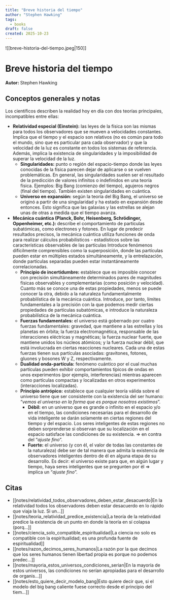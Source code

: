 ```yaml
---
title: "Breve historia del tiempo"
author: "Stephen Hawking"
tags:
  - books
draft: false
created: 2025-10-23
---
```


![[breve-historia-del-tiempo.jpeg|150]]


# Breve historia del tiempo

**Autor:** Stephen Hawking


## Conceptos generales y notas
Los científicos describen la realidad hoy en día con dos teorías principales, incompatibles entre ellas:

- **Relatividad especial (Einstein):** las leyes de la física son las mismas para todos los observadores que se mueven a velocidades constantes. Implica que el tiempo y el espacio son relativos  (no es común para todo el mundo, sino que es particular para cada observador) y que la velocidad de la luz es constante en todos los sistemas de referencia. Además, implica la existencia de singularidades y la imposibilidad de superar la velocidad de la luz.
    - **Singularidades:** punto o región del espacio-tiempo donde las leyes conocidas de la física parecen dejar de aplicarse o se vuelven problemáticas. En general, las singularidades suelen ser el resultado de la predicción de valores infinitos o indefinidos en una teoría física. Ejemplos: Big Bang (comienzo del tiempo), agujeros negros (final del tiempo). También existen singularidades en cuántica.
    - **Universo en expansión:** según la teoría del Big Bang, el universo se originó a partir de una singularidad y ha estado en expansión desde entonces. Esto significa que las galaxias y las estrellas se alejan unas de otras a medida que el tiempo avanza.
- **Mecánica cuántica (Planck, Bohr, Heisenberg, Schrödinger, Oppenheimer, etc.):** describe el comportamiento de partículas subatómicas, como electrones y fotones. En lugar de predecir resultados precisos, la mecánica cuántica utiliza funciones de onda para realizar cálculos probabilísticos - estadísticos sobre las características observables de las partículas Introduce fenómenos difícilmente comprensibles como la superposición, donde las partículas pueden estar en múltiples estados simultáneamente, y la entrelazación, donde partículas separadas pueden estar instantáneamente correlacionadas.
    - **Principio de incertidumbre:** establece que es imposible conocer con precisión simultáneamente determinados pares de magnitudes físicas observables y complementarias (como posición y velocidad). Cuanto más se conoce una de estas propiedades, menos se puede conocer la otra, debido a la naturaleza fundamentalmente probabilística de la mecánica cuántica. Introduce, por tanto, límites fundamentales a la precisión con la que podemos medir ciertas propiedades de partículas subatómicas, e introduce la naturaleza probabilística de la mecánica cuántica.
    - **Fuerzas fundamentales:** el universo está gobernado por cuatro fuerzas fundamentales: gravedad, que mantiene a las estrellas y los planetas en órbita; la fuerza electromagnética, responsable de las interacciones eléctricas y magnéticas; la fuerza nuclear fuerte, que mantiene unidos los núcleos atómicos; y la fuerza nuclear débil, que está involucrada en ciertas reacciones nucleares. Cada una de estas fuerzas tienen sus partículas asociadas: gravitones, fotones, gluones y bosones W y Z, respectivamente.
    - **Dualidad onda-partícula:** fenómeno cuántico por el cual muchas partículas pueden exhibir comportamientos típicos de ondas en unos experimentos (por ejemplo, interferencias) mientras aparecen como partículas compactas y localizadas en otros experimentos (interacciones localizadas).
    - **Principio antrópico:** establece que cualquier teoría válida sobre el universo tiene que ser consistente con la existencia del ser humano: “*vemos el universo en la forma que es porque nosotros existimos*”.
        - **Débil:** en un universo que es grande o infinito en el espacio y/o en el tiempo, las condiciones necesarias para el desarrollo de vida inteligente se darán solamente en ciertas regiones del tiempo y del espacio. Los seres inteligentes de estas regiones no deben sorprenderse si observan que su localización en el espacio satisface las condiciones de su existencia. ⇒ en contra del “*ajuste fino*”.
        - **Fuerte:** el universo (y con él, el valor de todas las constantes de la naturaleza) debe ser de tal manera que admita la existencia de observadores inteligentes dentro de él en alguna etapa de su desarrollo. Es decir: el universo existe para que, en algún lugar y tiempo, haya seres inteligentes que se pregunten por él ⇒ implica un “*ajuste fino*”.


## Citas
- [[notes/relatividad_todos_observadores_deben_estar_desacuerdo|En la relatividad todos los observadores deben estar desacuerdo en lo rápido que viaja la luz. Si un...]]
- [[notes/teoria_relatividad_predice_existencia|La teoría de la relatividad predice la existencia de un punto en donde la teoría en sí colapsa (porq...]]
- [[notes/ciencia_solo_compatible_espiritualidad|La ciencia no solo es compatible con la espiritualidad; es una profunda fuente de espiritualidad]]
- [[notes/razon_decimos_seres_humanos|La razón por la que decimos que los seres humanos tienen libertad propia es porque no podemos predec...]]
- [[notes/mayoria_estos_universos_condiciones_serian|En la mayoría de estos universos, las condiciones no serían apropiadas para el desarrollo de organis...]]
- [[notes/esto_quiere_decir_modelo_bang|Esto quiere decir que, si el modelo del big bang caliente fuese correcto desde el principio del tiem...]]
